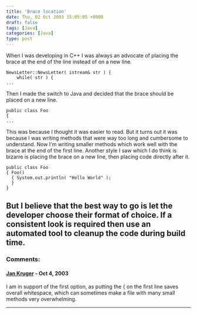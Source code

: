 ```yaml
---
title: 'Brace location'
date: Thu, 02 Oct 2003 15:05:05 +0000
draft: false
tags: [Java]
categories: [Java]
type: post
---
```


When I was developing in C++ I was always an advocate of placing the brace at the end of the line instead of on a new line.
```
NewsLetter::NewsLetter( istream& str ) {
    while( str ) {
...

```

Then I made the switch to Java and decided that the brace should be placed on a new line.

```
public class Foo
{
...

```

This was because I thought it was easier to read. But it turns out it was because I was writing methods that were way too long and cumbersome to understand. Now I'm writing smaller methods which work well with the brace at the end of the first line. Another style I saw which I do think is bizarre is placing the brace on a new line, then placing code directly after it.

```
public class Foo
{ Foo()
  { System.out.println( "Hello World" );
  }
}

```

But I believe that the best way to go is let the developer choose their format of choice. If a consistent look is required then use an automated tool to cleanup the code during build time.
---
### Comments:
#### [Jan Kruger]( "tiaank@mandleve.com") - <time datetime="2003-10-02 14:21:34">Oct 4, 2003</time>

I am in support of the first option, as putting the { on the first line saves overall whitespace, which can sometimes make a file with many small methods very overwhelming.
<hr />
